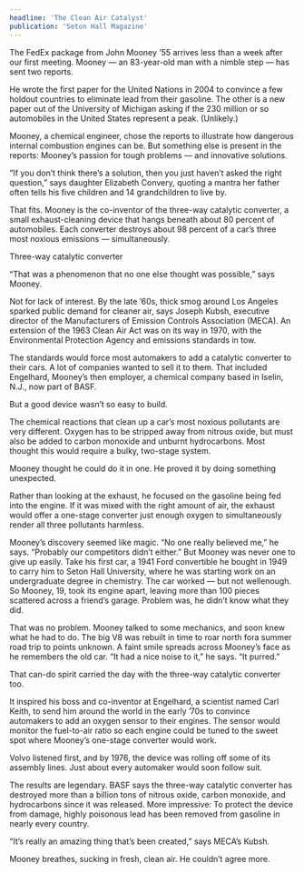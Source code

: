 ```yaml
---
headline: 'The Clean Air Catalyst'
publication: 'Seton Hall Magazine'
---
```


The FedEx package from John Mooney ’55 arrives less than a week after our
first meeting. Mooney — an 83-year-old man with a nimble step — has sent
two reports.

He wrote the first paper for the United Nations in 2004 to convince a few
holdout countries to eliminate lead from their gasoline. The other is a
new paper out of the University of Michigan asking if the 230 million or
so automobiles in the United States represent a peak. (Unlikely.)

Mooney, a chemical engineer, chose the reports to illustrate how
dangerous internal combustion engines can be. But something else is
present in the reports: Mooney’s passion for tough problems — and
innovative solutions.

“If you don’t think there’s a solution, then you just haven’t asked the
right question,” says daughter Elizabeth Convery, quoting a mantra her
father often tells his five children and 14 grandchildren to live by.

That fits. Mooney is the co-inventor of the three-way catalytic converter,
a small exhaust-cleaning device that hangs beneath about 80 percent of
automobiles. Each converter destroys about 98 percent of a car’s three
most noxious emissions — simultaneously.

Three-way catalytic converter

“That was a phenomenon that no one else thought was possible,” says
Mooney.

Not for lack of interest. By the late ’60s, thick smog around Los Angeles
sparked public demand for cleaner air, says Joseph Kubsh, executive
director of the Manufacturers of Emission Controls Association (MECA). An
extension of the 1963 Clean Air Act was on its way in 1970, with the
Environmental Protection Agency and emissions standards in tow.

The standards would force most automakers to add a catalytic converter to
their cars. A lot of companies wanted to sell it to them. That included
Engelhard, Mooney’s then employer, a chemical company based in Iselin,
N.J., now part of BASF.

But a good device wasn’t so easy to build.

The chemical reactions that clean up a car’s most noxious pollutants are
very different. Oxygen has to be stripped away from nitrous oxide, but
must also be added to carbon monoxide and unburnt hydrocarbons. Most
thought this would require a bulky, two-stage system.

Mooney thought he could do it in one. He proved it by doing something
unexpected.

Rather than looking at the exhaust, he focused on the gasoline being fed
into the engine. If it was mixed with the right amount of air, the exhaust
would offer a one-stage converter just enough oxygen to simultaneously
render all three pollutants harmless.

Mooney’s discovery seemed like magic. “No one really believed me,” he
says. “Probably our competitors didn’t either.” But Mooney was never one
to give up easily. Take his first car, a 1941 Ford convertible he bought
in 1949 to carry him to Seton Hall University, where he was starting work
on an undergraduate degree in chemistry. The car worked — but not
wellenough. So Mooney, 19, took its engine apart, leaving more than 100
pieces scattered across a friend’s garage. Problem was, he didn’t know
what they did.

That was no problem. Mooney talked to some mechanics, and soon knew what
he had to do. The big V8 was rebuilt in time to roar north fora summer
road trip to points unknown. A faint smile spreads across Mooney’s face as
he remembers the old car. “It had a nice noise to it,” he says. “It
purred.”

That can-do spirit carried the day with the three-way catalytic converter
too.

It inspired his boss and co-inventor at Engelhard, a scientist named Carl
Keith, to send him around the world in the early ’70s to convince
automakers to add an oxygen sensor to their engines. The sensor would
monitor the fuel-to-air ratio so each engine could be tuned to the sweet
spot where Mooney’s one-stage converter would work.

Volvo listened first, and by 1976, the device was rolling off some of its
assembly lines. Just about every automaker would soon follow suit.

The results are legendary. BASF says the three-way catalytic converter has
destroyed more than a billion tons of nitrous oxide, carbon monoxide, and
hydrocarbons since it was released. More impressive: To protect the device
from damage, highly poisonous lead has been removed from gasoline in
nearly every country.

“It’s really an amazing thing that’s been created,” says MECA’s Kubsh.

Mooney breathes, sucking in fresh, clean air. He couldn’t agree more.

